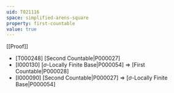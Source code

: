 ```yaml
---
uid: T021116
space: simplified-arens-square
property: first-countable
value: true
---
```

[[Proof]]

* [T000248] [Second Countable|P000027]
* [I000130] [$\sigma$-Locally Finite Base|P000054] => [First Countable|P000028]
* [I000090] [Second Countable|P000027] => [$\sigma$-Locally Finite Base|P000054]

